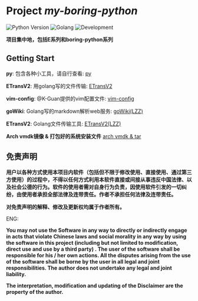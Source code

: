 # Project *my-boring-python*

![Python Version](https://img.shields.io/badge/python-3.x-green.svg)
![Golang](https://img.shields.io/badge/Go-powered-blue.svg)
![Development](https://img.shields.io/badge/development-frozen-red.svg)

**项目集中地，包括E系列和boring-python系列**

## Getting Start

**py**: 包含各种小工具，请自行查看: [py](https://github.com/redapple0204/my-boring-python/tree/master/py)

**ETransV2**: 用golang写的文件传输: [ETransV2](https://github.com/redapple0204/my-boring-python/tree/master/ETransV2)

**vim-config**: @K-Guan提供的vim配置文件: [vim-config](https://github.com/redapple0204/my-boring-python/tree/master/vim-config)

**goWiki**: Golang写的markdown解析web服务: [goWiki(LZZ)](https://github.com/lizongzeshunshun/goWiki)

**ETransV2**: Golang文件传输工具: [ETransV2(LZZ)](https://github.com/lizongzeshunshun/ETransV2)

**Arch vmdk镜像 & 打包好的系统安装文件** [arch vmdk & tar](https://github.com/redapple0204/my-boring-python/wiki/Arch-%E8%99%9A%E6%8B%9F%E6%9C%BA%E9%95%9C%E5%83%8F-&-%E6%89%93%E5%8C%85%E5%A5%BD%E7%9A%84%E4%B8%80%E9%94%AE%E5%AE%89%E8%A3%85%E6%96%87%E4%BB%B6-%E4%B8%8B%E8%BD%BD)


## 免责声明

**用户以各种方式使用本项目内软件（包括但不限于修改使用、直接使用、通过第三方使用）的过程中，不得以任何方式利用本软件直接或间接从事违反中国法律、以及社会公德的行为。软件的使用者需对自身行为负责，因使用软件引发的一切纠纷，由使用者承担全部法律及连带责任。作者不承担任何法律及连带责任。**

**对免责声明的解释、修改及更新权均属于作者所有。**

ENG:

**You may not use the Software in any way to directly or indirectly engage in acts that violate Chinese laws and social morality in any way by using the software in this project (including but not limited to modification, direct use and use by a third party) . The user of the software shall be responsible for his / her own actions. All the disputes arising from the use of the software shall be borne by the user in all legal and joint responsibilities. The author does not undertake any legal and joint liability.**

**The interpretation, modification and updating of the Disclaimer are the property of the author.**
